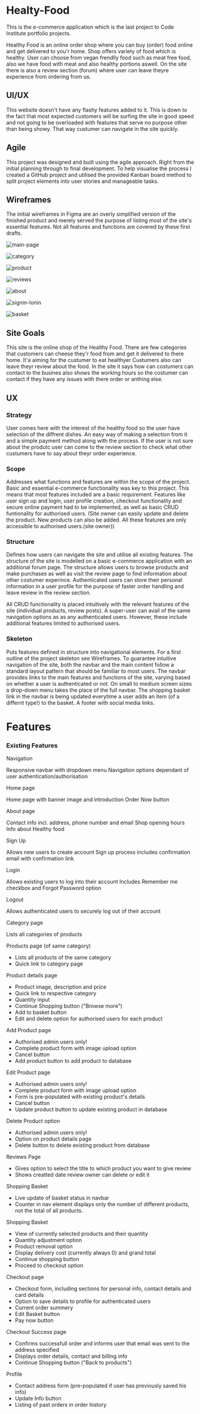 # Healty-Food

This is the e-commerce application which is the last project to Code Institute portfolio projects.

Healthy Food is an online order shop where you can buy (order) food online and get delivered to you'r home. Shop offers variety of food which is healthy.
User can choose from vegan frendlly food such as meat free food, also we have food with meat and also healthy portions aswell. On the site there is 
also a review section (forum) where user can leave theyre experience from ordering from us.


## UI/UX

This website doesn't have any flashy features added to it. This is down to the fact that most expected customers will be surfing the site in good speed and not going to be overloaded 
with features that serve no purpose other than being showy. That way custumer can navigate in the site quickly.

## Agile

This project was designed and built using the agile approach. Right from the initial planning through to final development. To help visualise the process I created a GitHub project and utilised the provided Kanban board method to split project elements into user stories and manageable tasks.

## Wireframes

The initial wireframes in Figma are an overly simplified version of the finished product and merely served the purpose of listing most of the site's essential features.
Not all features and functions are covered by these first drafts.

![main-page](/media/main-page-fr.png)

![category](/media/product-category-fr.png)

![product](/media/products-fr.png)

![reviews](/media/reviews-fr.png)

![about](/media/about-fr.png)

![signin-lonin](/media/sign-log-fr.png)

![basket](/media/basket-fr.png)


## Site Goals

This site is the online shop of the Healthy Food. There are few categories that customers can cheese they'r food from and get it delivered to there home.
It'a aiming for the custumer to eat healthyer 
Custumers also can leave theyr review about the food. In the site it says how can costumers can contact to the busines also shows the working hours so 
the costumer can contact if they have any issues with there order or anthing else.

## UX

### Strategy

  User comes here with the interest of the healthy food so the user have selection of the diffrent dishes. An easy way of making a selection from it and a simple 
  payment method along with the process. If the user is not sure about the produtc user can come to the review section to check what other custumers have to say 
  about theyr order experience.

### Scope

  Addresses what functions and features are within the scope of the project. Basic and essential e-commerce functionality was key to this project. This means that most features included are a basic requirement. Features like user sign up and login, user profile creation, checkout functionality and secure online payment had to be implemented, as well as basic CRUD funtionality for authorised users.
(Site owner can easily update and delete the product. New products can also be added. All these features are only accessible to authorised users.(site owner))

### Structure

  Defines how users can navigate the site and utilise all existing features. The structure of the site is modelled on a basic e-commerce application with an additional forum page. The structure allows users to browse products and make purchases as well as visit the review page to find information about other costumer experince.
  Authenticated users can store their personal information in a user profile for the purpose of faster order handling and leave review in the review section.

All CRUD functionality is placed intuitively with the relevant features of the site (individual products, review posts). A super-user can avail of the same navigation options as as any authenticated users. However, these include additional features limited to authorised users.

### Skeleton

  Puts features defined in structure into navigational elements. For a first outline of the project skeleton see Wireframes. To guarantee intuitive navigation of the site, both the navbar and the main content follow a standard layout pattern that should be familiar to most users. The navbar provides links to the main features and functions of the site, varying based on whether a user is authenticated or not. On small to medium screen sizes a drop-down menu takes the place of the full navbar. The shopping basket link in the navbar is being updated everytime a user adds an item (of a differnt type!) to the basket. A footer with social media links.

# Features

### Existing Features

Navigation

Responsive navbar with dropdown menu
Navigation options dependant of user authentication/authorisation

Home page

Home page with banner image and introduction
Order Now button 

About page

Contact info incl. address, phone number and email
Shop opening hours
Info about Healthy food

Sign Up

Allows new users to create account
Sign up process includes confirmation email with confirmation link

Login

Allows existing users to log into their account
Includes Remember me checkbox and Forgot Password option

Logout

Allows authenticated users to securely log out of their account

Category page

Lists all categories of products

Products page (of same category)

* Lists all products of the same category
* Quick link to category page

Product details page

* Product image, description and price
* Quick link to respective category
* Quantity input
* Continue Shopping button ("Browse more")
* Add to basket button
* Edit and delete option for authorised users for each product

Add Product page

* Authorised admin users only!
* Complete product form with image upload option
* Cancel button
* Add product button to add product to database

Edit Product page

* Authorised admin users only!
* Complete product form with image upload option
* Form is pre-populated with existing product's details
* Cancel button
* Update product button to update existing product in database

Delete Product option

* Authorised admin users only!
* Option on product details page
* Delete button to delete existing product from database

Reviews Page

* Gives option to select the title to which product you want to give review
* Shows creatted date review owner can delete or edit it

Shopping Basket

* Live update of basket status in navbar
* Counter in nav element displays only the number of different products, not the total of all products.

Shopping Basket

*  View of currently selected products and their quantity
*  Quantity adjustment option
*  Product removal option
*  Display delivery cost (currently always 0) and grand total
*  Continue shopping button
*  Proceed to checkout option

Checkout page

* Checkout form, including sections for personal info, contact details and card details
* Option to save details to profile for authenticated users
* Current order summery
* Edit Basket button
* Pay now button

Checkout Success page

* Confirms successfull order and informs user that email was sent to the address specified
* Displays order details, contact and billing info
* Continue Shopping button ("Back to products")

Profile

* Contact address form (pre-populated if user has previously saved his info)
* Update Info button
* Listing of past orders in order history
